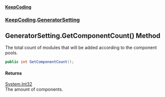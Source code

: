 #### [KeepCoding](index.md 'index')
### [KeepCoding](KeepCoding.md 'KeepCoding').[GeneratorSetting](GeneratorSetting.md 'KeepCoding.GeneratorSetting')
## GeneratorSetting.GetComponentCount() Method
The total count of modules that will be added according to the component pools.  
```csharp
public int GetComponentCount();
```
#### Returns
[System.Int32](https://docs.microsoft.com/en-us/dotnet/api/System.Int32 'System.Int32')  
The amount of components.
